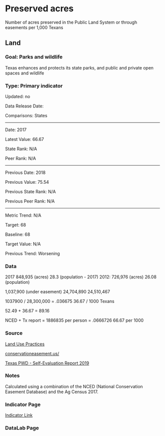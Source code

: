 # Preserved acres

Number of acres preserved in the Public Land System or through easements per 1,000 Texans

## Land

### Goal: Parks and wildlife

Texas enhances and protects its state parks, and public and private open spaces and wildlife

### Type: Primary indicator

Updated: no

Data Release Date: 

Comparisons: States

----
 
Date: 2017

Latest Value: 66.67

State Rank: N/A

Peer Rank: N/A

-----

Previous Date: 2018

Previous Value: 75.54

Previous State Rank: N/A

Previous Peer Rank: N/A

----

Metric Trend: N/A

Target: 68

Baseline: 68

Target Value: N/A

Previous Trend: Worsening



<!--### Value

| Year      |  Value      | Rank        | Previous Year | Previous Value | Previous Rank | Trend | 
| ----------- | ----------- | ----------- | ----------- | ----------- | ----------- | -----------|
|    2017     |  29.99      |             |    2012     |    27.87    |             |     up     | 

-->
### Data

2017
848,935 (acres)
28.3 (population - 2017)
2012:
726,976 (acres)
26.08  (population)

1,037,900 (under easement)
24,704,890
24,510,467

1037900 / 28,300,000 = 
.036675
36.67 / 1000 Texans

52.49 + 36.67 = 89.16



NCED + Tx report = 1886835
per person = .0666726
66.67 per 1000


### Source

[Land Use Practices](https://www.nass.usda.gov/Publications/AgCensus/2017/Full_Report/Volume_1,_Chapter_2_US_State_Level/st99_2_0041_0041.pdf)

[conservationeasement.us/](https://www.conservationeasement.us/state-profiles/)

[Texas PWD - Self-Evaluation Report 2019](https://tpwd.texas.gov/publications/nonpwdpubs/media/tpwd_sunset_self_evaluation_report_2019.pdf)

### Notes

Calculated using a combination of the NCED (National Conservation Easement Database) and the Ag Census 2017. 

### Indicator Page

[Indicator Link](https://indicators.texas2036.org/indicator/112)

### DataLab Page


